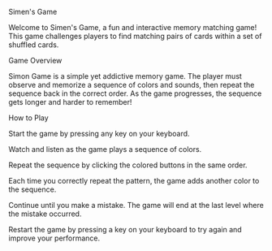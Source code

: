 Simen's Game

Welcome to Simen's Game, a fun and interactive memory matching game! This game challenges players to find matching pairs of cards within a set of shuffled cards.

Game Overview

Simon Game is a simple yet addictive memory game. The player must observe and memorize a sequence of colors and sounds, then repeat the sequence back in the correct order. As the game progresses, the sequence gets longer and harder to remember!

How to Play

Start the game by pressing any key on your keyboard.

Watch and listen as the game plays a sequence of colors.

Repeat the sequence by clicking the colored buttons in the same order.

Each time you correctly repeat the pattern, the game adds another color to the sequence.

Continue until you make a mistake. The game will end at the last level where the mistake occurred.

Restart the game by pressing a key on your keyboard to try again and improve your performance.
